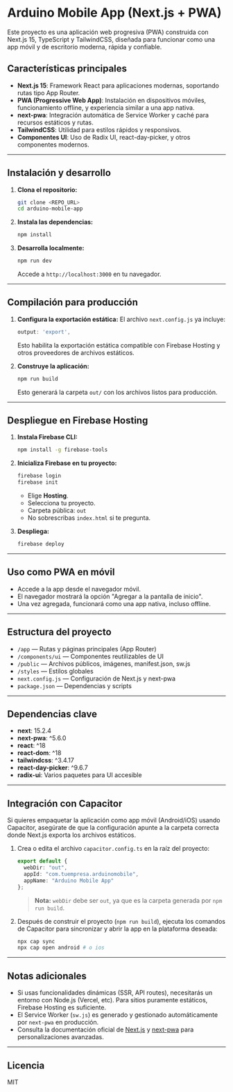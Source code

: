# Arduino Mobile App (Next.js + PWA)

Este proyecto es una aplicación web progresiva (PWA) construida con Next.js 15, TypeScript y TailwindCSS, diseñada para funcionar como una app móvil y de escritorio moderna, rápida y confiable.

## Características principales

- **Next.js 15**: Framework React para aplicaciones modernas, soportando rutas tipo App Router.
- **PWA (Progressive Web App)**: Instalación en dispositivos móviles, funcionamiento offline, y experiencia similar a una app nativa.
- **next-pwa**: Integración automática de Service Worker y caché para recursos estáticos y rutas.
- **TailwindCSS**: Utilidad para estilos rápidos y responsivos.
- **Componentes UI**: Uso de Radix UI, react-day-picker, y otros componentes modernos.

---

## Instalación y desarrollo

1. **Clona el repositorio:**
   ```bash
   git clone <REPO_URL>
   cd arduino-mobile-app
   ```

2. **Instala las dependencias:**
   ```bash
   npm install
   ```

3. **Desarrolla localmente:**
   ```bash
   npm run dev
   ```
   Accede a `http://localhost:3000` en tu navegador.

---

## Compilación para producción

1. **Configura la exportación estática:**
   El archivo `next.config.js` ya incluye:
   ```js
   output: 'export',
   ```
   Esto habilita la exportación estática compatible con Firebase Hosting y otros proveedores de archivos estáticos.

2. **Construye la aplicación:**
   ```bash
   npm run build
   ```
   Esto generará la carpeta `out/` con los archivos listos para producción.

---

## Despliegue en Firebase Hosting

1. **Instala Firebase CLI:**
   ```bash
   npm install -g firebase-tools
   ```

2. **Inicializa Firebase en tu proyecto:**
   ```bash
   firebase login
   firebase init
   ```
   - Elige **Hosting**.
   - Selecciona tu proyecto.
   - Carpeta pública: `out`
   - No sobrescribas `index.html` si te pregunta.

3. **Despliega:**
   ```bash
   firebase deploy
   ```

---

## Uso como PWA en móvil

- Accede a la app desde el navegador móvil.
- El navegador mostrará la opción "Agregar a la pantalla de inicio".
- Una vez agregada, funcionará como una app nativa, incluso offline.

---

## Estructura del proyecto

- `/app` — Rutas y páginas principales (App Router)
- `/components/ui` — Componentes reutilizables de UI
- `/public` — Archivos públicos, imágenes, manifest.json, sw.js
- `/styles` — Estilos globales
- `next.config.js` — Configuración de Next.js y next-pwa
- `package.json` — Dependencias y scripts

---

## Dependencias clave

- **next**: 15.2.4
- **next-pwa**: ^5.6.0
- **react**: ^18
- **react-dom**: ^18
- **tailwindcss**: ^3.4.17
- **react-day-picker**: ^9.6.7
- **radix-ui**: Varios paquetes para UI accesible

---

## Integración con Capacitor

Si quieres empaquetar la aplicación como app móvil (Android/iOS) usando Capacitor, asegúrate de que la configuración apunte a la carpeta correcta donde Next.js exporta los archivos estáticos.

1. Crea o edita el archivo `capacitor.config.ts` en la raíz del proyecto:
   ```ts
   export default {
     webDir: "out",
     appId: "com.tuempresa.arduinomobile",
     appName: "Arduino Mobile App"
   };
   ```
   > **Nota:** `webDir` debe ser `out`, ya que es la carpeta generada por `npm run build`.

2. Después de construir el proyecto (`npm run build`), ejecuta los comandos de Capacitor para sincronizar y abrir la app en la plataforma deseada:
   ```bash
   npx cap sync
   npx cap open android # o ios
   ```

---

## Notas adicionales

- Si usas funcionalidades dinámicas (SSR, API routes), necesitarás un entorno con Node.js (Vercel, etc). Para sitios puramente estáticos, Firebase Hosting es suficiente.
- El Service Worker (`sw.js`) es generado y gestionado automáticamente por `next-pwa` en producción.
- Consulta la documentación oficial de [Next.js](https://nextjs.org/docs) y [next-pwa](https://github.com/shadowwalker/next-pwa) para personalizaciones avanzadas.

---

## Licencia

MIT
<!-- Autor: Martín -->
